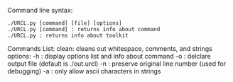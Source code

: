Command line syntax:

```
./URCL.py [command] [file] [options]
./URCL.py [command] : returns info about command
./URCL.py : returns info about toolkit
```

Commands List:
  clean: cleans out whitespace, comments, and strings
    options:
      -h : display options list and info about command
      -o <path> : delclare output file (default is ./out.urcl)
      -n : preserve original line number (used for debugging)
      -a : only allow ascii characters in strings
